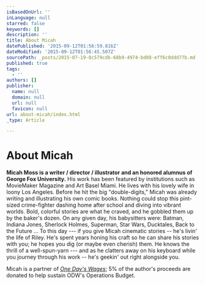 ```yaml
---
isBasedOnUrl: ''
inLanguage: null
starred: false
keywords: []
description: ''
title: About Micah
datePublished: '2015-09-12T01:56:59.816Z'
dateModified: '2015-09-12T01:56:45.507Z'
sourcePath: _posts/2015-07-19-0c579cdb-68b9-4974-bd88-eff6c0ddd77b.md
published: true
tags:
  - ''
authors: []
publisher:
  name: null
  domain: null
  url: null
  favicon: null
url: about-micah/index.html
_type: Article

---
```

# About Micah

**Micah Moss is a writer / director / illustrator and an honored alumnus of George Fox University.** His work has been featured by institutions such as MovieMaker Magazine and Art Basel Miami. He lives with his lovely wife in loony Los Angeles.  Before he hit the big "double-digits," Micah was already writing and illustrating his own comic books. Nothing could stop this pint-sized crime-fighter dashing home after school and diving into vibrant worlds. Bold, colorful stories are what he craved, and he gobbled them up by the baker's dozen. On any given day, his babysitters were: Batman, Indiana Jones, Sherlock Holmes, Superman, Star Wars, Ducktales, Back to the Future ...
To this day --- if you give Micah cinematic stories -- he's livin' the life of Riley. He's spent years honing his craft so he can share his stories with you; he hopes you dig (or maybe even cherish) them. He knows the thrill of a well-spun-yarn --- and as he clatters away on his keyboard while you journey through his work -- he's geekin' out right alongside you.

Micah is a partner of _[One Day's Wages][0]_; 5% of the author's proceeds are donated to help sustain ODW's Operations Budget.

[0]: http://onedayswages.org/